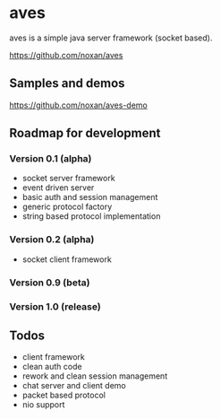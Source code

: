 # aves

aves is a simple java server framework (socket based).

https://github.com/noxan/aves

## Samples and demos

https://github.com/noxan/aves-demo

## Roadmap for development

### Version 0.1 (alpha)
- socket server framework
- event driven server
- basic auth and session management
- generic protocol factory
- string based protocol implementation

### Version 0.2 (alpha)
- socket client framework

### Version 0.9 (beta)

### Version 1.0 (release)

## Todos
- client framework
- clean auth code
- rework and clean session management
- chat server and client demo
- packet based protocol
- nio support
